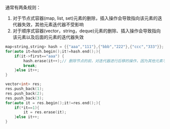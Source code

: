 通常有两条规则：

1. 对于节点式容器(map, list, set)元素的删除，插入操作会导致指向该元素的迭代器失效，其他元素迭代器不受影响
2. 对于顺序式容器(vector，string，deque)元素的删除、插入操作会导致指向该元素以及后面的元素的迭代器失效

```c++
map<string,string> hash = {{"aaa","111"},{"bbb","222"},{"ccc","333"}};
for(auto it=hash.begin();it!=hash.end();){
    if(it->first=="aaa") {
        hash.erase(it++);// 删除节点的前，对迭代器进行后移的操作，因为其他元素不会失效
        break;
    }else it++;
}
```



```c++
vector<int> res;
res.push_back(1);
res.push_back(2);
res.push_back(3);
for(auto it = res.begin();it!=res.end();){
    if(*it==1){
        it = res.erase(it);
    }else it++;
}
```